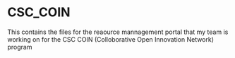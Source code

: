 # CSC_COIN
This contains the files for the reaource mannagement portal that my team is working on for the CSC COIN (Colloborative Open Innovation Network) program

